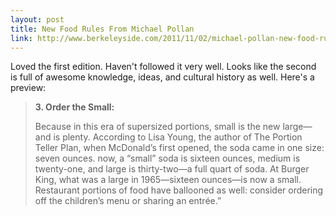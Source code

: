 ```yaml
---
layout: post
title: New Food Rules From Michael Pollan
link: http://www.berkeleyside.com/2011/11/02/michael-pollan-new-food-rules-but-no-need-to-be-neurotic/
---
```


Loved the first edition. Haven't followed it very well. Looks like the second is full of awesome knowledge, ideas, and cultural history as well. Here's a preview:

> **3. Order the Small:**
> 
> Because in this era of supersized portions, small is the new large—and is plenty. According to Lisa Young, the author of The Portion Teller Plan, when McDonald’s first opened, the soda came in one size: seven ounces. now, a “small” soda is sixteen ounces, medium is twenty-one, and large is thirty-two—a full quart of soda. At Burger King, what was a large in 1965—sixteen ounces—is now a small. Restaurant portions of food have ballooned as well: consider ordering off the children’s menu or sharing an entrée.”

